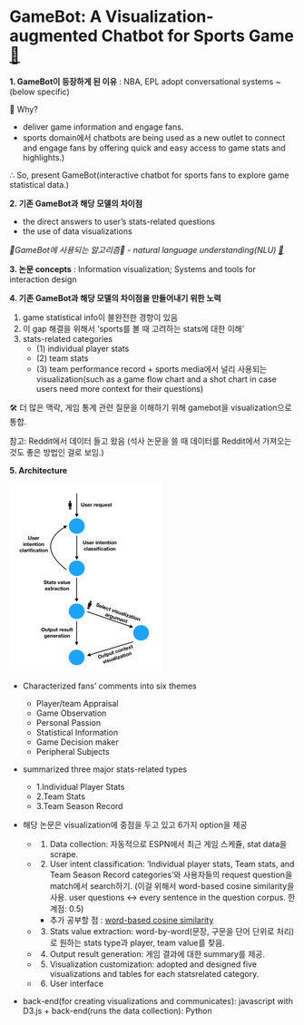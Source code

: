 #  GameBot: A Visualization-augmented Chatbot for Sports Game [🔗](https://dl.acm.org/doi/pdf/10.1145/3334480.3382794)

**1. GameBot이 등장하게 된 이유** : NBA, EPL adopt conversational systems ~ (below specific)

📌 Why?
- deliver game information and engage fans.
- sports domain에서 chatbots are being used as a new outlet to connect and engage fans by offering quick and easy access to game stats and highlights.)

∴ So, present GameBot(interactive chatbot for sports fans to explore game statistical data.)

**2. 기존 GameBot과 해당 모델의 차이점**
- the direct answers to user’s stats-related questions
- the use of data visualizations

_💎GameBot에 사용되는 알고리즘💎 - natural language understanding(NLU) [🔗](https://ieeexplore.ieee.org/stamp/stamp.jsp?arnumber=9706456)_ 

**3. 논문 concepts** : Information visualization; Systems and tools for interaction design

**4. 기존 GameBot과 해당 모델의 차이점을 만들어내기 위한 노력**

  1. game statistical info이 불완전한 경향이 있음
  2. 이 gap 해결을 위해서 ’sports를 볼 때 고려하는 stats에 대한 이해’
  3. stats-related categories
     - (1) individual player stats
     - (2) team stats
     - (3) team performance record + sports media에서 널리 사용되는 visualization(such as a game flow chart and a shot chart in case users need more context for their questions) 


🛠️ 더 많은 맥락, 게임 통계 관련 질문을 이해하기 위해 gamebot을 visualization으로 통합.


참고: Reddit에서 데이터 들고 왔음 (석사 논문을 쓸 때 데이터를 Reddit에서 가져오는 것도 좋은 방법인 걸로 보임.)

**5. Architecture**

![Architecture](../../Upload_image/Gamebot_visualization_architecture.png)

- Characterized fans’ comments into six themes
  - Player/team Appraisal
  - Game Observation
  - Personal Passion
  - Statistical Information
  - Game Decision maker
  - Peripheral Subjects

- summarized three major stats-related types
  - 1.Individual Player Stats
  - 2.Team Stats
  - 3.Team Season Record


- 해당 논문은 visualization에 중점을 두고 있고 6가지 option을 제공
  - 1. Data collection: 자동적으로 ESPN에서 최근 게임 스케쥴, stat data을 scrape.
  - 2. User intent classification: ‘Individual player stats, Team stats, and Team Season Record categories’와 사용자들의 request question을 match에서 search하기. (이걸 위해서 word-based cosine similarity을 사용. user questions ↔ every sentence in the question corpus. 한계점: 0.5)
      - 추가 공부할 점 : [word-based cosine similarity](https://studymachinelearning.com/cosine-similarity-text-similarity-metric/)
  - 3. Stats value extraction: word-by-word(문장, 구문을 단어 단위로 처리)로 원하는 stats type과 player, team value를 찾음. 
  - 4. Output result generation: 게임 결과에 대한 summary를 제공. 
  - 5. Visualization customization:  adopted and designed five visualizations and tables for each statsrelated category. 
  - 6. User interface

- back-end(for creating visualizations and communicates): javascript with D3.js + back-end(runs the data collection): Python 
